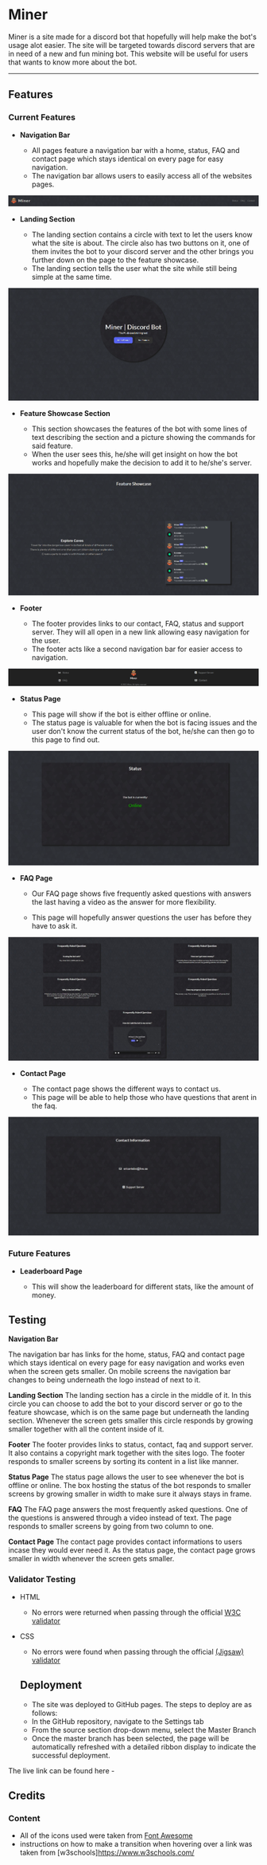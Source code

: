 # Miner

Miner is a site made for a discord bot that hopefully will help make the bot's usage alot easier. The site will be targeted towards discord servers that are in need of a new and fun mining bot. This website will be useful for users that wants to know more about the bot. 

---

## Features

### Current Features

- __Navigation Bar__

    - All pages feature a navigation bar with a home, status, FAQ and contact page which stays identical on every page for easy navigation.
    - The navigation bar allows users to easily access all of the websites pages.

![Nav Bar](assets/images/nav_bar.png)

- __Landing Section__

    - The landing section contains a circle with text to let the users know what the site is about. The circle also has two buttons on it, one of them invites the bot to your discord server and the other brings you further down on the page to the feature showcase.
    - The landing section tells the user what the site while still being simple at the same time.

![Landing Section](assets/images/landing_section.png)

- __Feature Showcase Section__

    - This section showcases the features of the bot with some lines of text describing the section and a picture showing the commands for said feature.
    - When the user sees this, he/she will get insight on how the bot works and hopefully make the decision to add it to he/she's server.

![Feature Showcase](assets/images/feature_showcase.png)

- __Footer__

    - The footer provides links to our contact, FAQ, status and support server. They will all open in a new link allowing easy navigation for the user.
    - The footer acts like a second navigation bar for easier access to navigation.

![Footer](assets/images/footer.png)

- __Status Page__

    - This page will show if the bot is either offline or online.
    - The status page is valuable for when the bot is facing issues and the user don't know the current status of the bot, he/she can then go to this page to find out.

![Status](assets/images/status.png)

- __FAQ Page__

    - Our FAQ page shows five frequently asked questions with answers the last having a video as the answer for more flexibility.

    - This page will hopefully answer questions the user has before they have to ask it.

![FAQ](assets/images/faq.jpg)

- __Contact Page__

    - The contact page shows the different ways to contact us.
    - This page will be able to help those who have questions that arent in the faq.

![Contact](assets/images/contact.png)

### Future Features

- __Leaderboard Page__

    - This will show the leaderboard for different stats, like the amount of money.

## Testing 

__Navigation Bar__

The navigation bar has links for the home, status, FAQ and contact page which stays identical on every page for easy navigation and works even when the screen gets smaller. On mobile screens the navigation bar changes to being underneath the logo instead of next to it.

__Landing Section__
The landing section has a circle in the middle of it. In this circle you can choose to add the bot to your discord server or go to the feature showcase, which is on the same page but underneath the landing section. Whenever the screen gets smaller this circle responds by growing smaller together with all the content inside of it.

__Footer__
The footer provides links to status, contact, faq and support server. It also contains a copyright mark together with the sites logo. The footer responds to smaller screens by sorting its content in a list like manner.

__Status Page__
The status page allows the user to see whenever the bot is offline or online. The box hosting the status of the bot responds to smaller screens by growing smaller in width to make sure it always stays in frame.

__FAQ__
The FAQ page answers the most frequently asked questions. One of the questions is answered through a video instead of text. The page responds to smaller screens by going from two column to one.

__Contact Page__
The contact page provides contact informations to users incase they would ever need it. As the status page, the contact page grows smaller in width whenever the screen gets smaller.

### Validator Testing 

- HTML
  - No errors were returned when passing through the official [W3C validator](https://validator.w3.org/nu/?doc=https%3A%2F%2Fcode-institute-org.github.io%2Flove-running-2.0%2Findex.html)
- CSS
  - No errors were found when passing through the official [(Jigsaw) validator](https://jigsaw.w3.org/css-validator/validator?uri=https%3A%2F%2Fvalidator.w3.org%2Fnu%2F%3Fdoc%3Dhttps%253A%252F%252Fcode-institute-org.github.io%252Flove-running-2.0%252Findex.html&profile=css3svg&usermedium=all&warning=1&vextwarning=&lang=en#css)

  ## Deployment

  - The site was deployed to GitHub pages. The steps to deploy are as follows: 
  - In the GitHub repository, navigate to the Settings tab 
  - From the source section drop-down menu, select the Master Branch
  - Once the master branch has been selected, the page will be automatically refreshed with a detailed ribbon display to indicate the successful deployment. 

The live link can be found here - 

## Credits

### Content

- All of the icons used were taken from [Font Awesome](https://fontawesome.com/)
- instructions on how to make a transition when hovering over a link was taken from [w3schools]https://www.w3schools.com/

